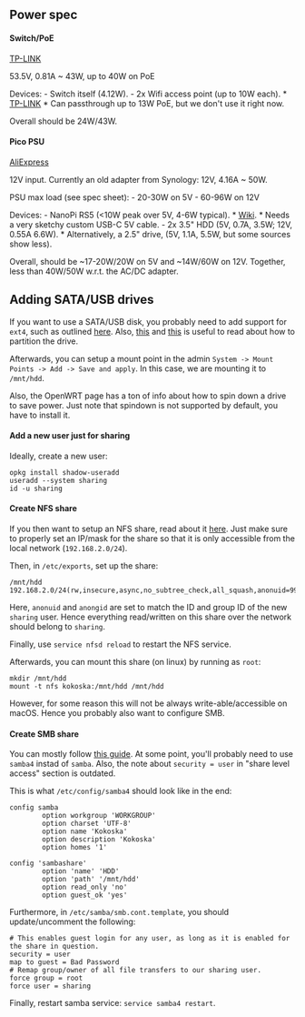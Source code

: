 ## Power spec

#### Switch/PoE

[TP-LINK](https://www.tp-link.com/uk/business-networking/poe-switch/tl-sg1005lp/)

53.5V, 0.81A ~ 43W, up to 40W on PoE

Devices:
	- Switch itself (4.12W).
	- 2x Wifi access point (up to 10W each).
		* [TP-LINK](https://www.tp-link.com/us/business-networking/omada-sdn-access-point/eap615-wall/)
		* Can passthrough up to 13W PoE, but we don't use it right now.

Overall should be 24W/43W.

#### Pico PSU

[AliExpress](https://www.aliexpress.com/item/32816006065.html?spm=a2g0o.order_list.order_list_main.21.47c41802PKFL67#nav-review)

12V input. Currently an old adapter from Synology: 12V, 4.16A ~ 50W.

PSU max load (see spec sheet):
	- 20-30W on 5V
	- 60-96W on 12V

Devices:
	- NanoPi RS5 (<10W peak over 5V, 4-6W typical).
		* [Wiki](https://wiki.friendlyelec.com/wiki/index.php/NanoPi_R5S).
		* Needs a very sketchy custom USB-C 5V cable.
	- 2x 3.5" HDD (5V, 0.7A, 3.5W; 12V, 0.55A 6.6W).
		* Alternatively, a 2.5" drive, (5V, 1.1A, 5.5W, but some sources show less).

Overall, should be ~17-20W/20W on 5V and ~14W/60W on 12V. Together, less than 40W/50W w.r.t. the AC/DC adapter.

## Adding SATA/USB drives

If you want to use a SATA/USB disk, you probably need to add support for `ext4`, such as outlined [here](https://openwrt.org/docs/guide-user/storage/usb-drives). Also, [this](https://phoenixnap.com/kb/linux-format-disk) and [this](https://wiki.archlinux.org/title/Parted) is useful to read about how to partition the drive.

Afterwards, you can setup a mount point in the admin `System -> Mount Points -> Add -> Save and apply`. In this case, we are mounting it to `/mnt/hdd`.

Also, the OpenWRT page has a ton of info about how to spin down a drive to save power. Just note that spindown is not supported by default, you have to install it.

#### Add a new user just for sharing

Ideally, create a new user:

```
opkg install shadow-useradd
useradd --system sharing
id -u sharing
```

#### Create NFS share

If you then want to setup an NFS share, read about it [here](https://openwrt.org/docs/guide-user/services/nas/nfs_configuration). Just make sure to properly set an IP/mask for the share so that it is only accessible from the local network (`192.168.2.0/24`).

Then, in `/etc/exports`, set up the share:
```
/mnt/hdd        192.168.2.0/24(rw,insecure,async,no_subtree_check,all_squash,anonuid=999,anongid=0)
```

Here, `anonuid` and `anongid` are set to match the ID and group ID of the new `sharing` user. Hence everything read/written on this share over the network should belong to `sharing`.

Finally, use `service nfsd reload` to restart the NFS service.

Afterwards, you can mount this share (on linux) by running as `root`:

```
mkdir /mnt/hdd
mount -t nfs kokoska:/mnt/hdd /mnt/hdd
```

However, for some reason this will not be always write-able/accessible on macOS. Hence you probably also want to configure SMB.

#### Create SMB share

You can mostly follow [this guide](https://openwrt.org/docs/guide-user/services/nas/samba_configuration). At some point, you'll probably need to use `samba4` instad of `samba`. Also, the note about `security = user` in "share level access" section is outdated.

This is what `/etc/config/samba4` should look like in the end:

```
config samba
        option workgroup 'WORKGROUP'
        option charset 'UTF-8'
        option name 'Kokoska'
        option description 'Kokoska'
        option homes '1'

config 'sambashare'
        option 'name' 'HDD'
        option 'path' '/mnt/hdd'
        option read_only 'no'
        option guest_ok 'yes'
```

Furthermore, in `/etc/samba/smb.cont.template`, you should update/uncomment the following:

```
# This enables guest login for any user, as long as it is enabled for the share in question.
security = user
map to guest = Bad Password
# Remap group/owner of all file transfers to our sharing user.
force group = root
force user = sharing
```

Finally, restart samba service: `service samba4 restart`.